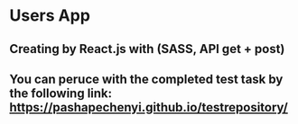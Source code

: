 # Users App
## Creating by React.js with (SASS, API get + post)
## You can peruce with the completed test task by the following link: https://pashapechenyi.github.io/testrepository/
